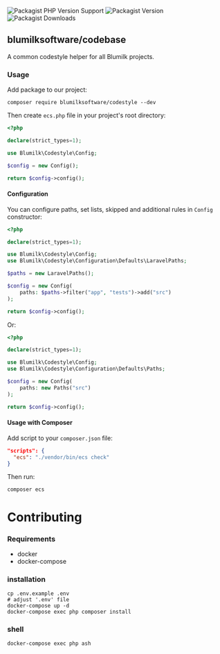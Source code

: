 ![Packagist PHP Version Support](https://img.shields.io/packagist/php-v/blumilksoftware/codestyle?style=for-the-badge) ![Packagist Version](https://img.shields.io/packagist/v/blumilksoftware/codestyle?style=for-the-badge) ![Packagist Downloads](https://img.shields.io/packagist/dt/blumilksoftware/codestyle?style=for-the-badge)

## blumilksoftware/codebase
A common codestyle helper for all Blumilk projects.

### Usage
Add package to our project:
```shell
composer require blumilksoftware/codestyle --dev
```

Then create `ecs.php` file in your project's root directory:
```php
<?php

declare(strict_types=1);

use Blumilk\Codestyle\Config;

$config = new Config();

return $config->config();
```

#### Configuration
You can configure paths, set lists, skipped and additional rules in `Config` constructor:
```php
<?php

declare(strict_types=1);

use Blumilk\Codestyle\Config;
use Blumilk\Codestyle\Configuration\Defaults\LaravelPaths;

$paths = new LaravelPaths();

$config = new Config(
    paths: $paths->filter("app", "tests")->add("src")
);

return $config->config();
```

Or:
```php
<?php

declare(strict_types=1);

use Blumilk\Codestyle\Config;
use Blumilk\Codestyle\Configuration\Defaults\Paths;

$config = new Config(
    paths: new Paths("src")
);

return $config->config();
```

#### Usage with Composer
Add script to your `composer.json` file:
```json
"scripts": {
  "ecs": "./vendor/bin/ecs check"
}
```

Then run:
```shell
composer ecs
```

# Contributing

### Requirements
- docker
- docker-compose

### installation

```shell
cp .env.example .env
# adjust '.env' file
docker-compose up -d
docker-compose exec php composer install
```
### shell
```shell
docker-compose exec php ash
```